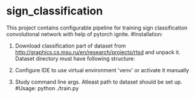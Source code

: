# sign_classification
This project contains configurable pipeline for training sign classification convolutional network with help of pytorch ignite.
#Installation:
1. Download classification part of dataset from http://graphics.cs.msu.ru/en/research/projects/rtsd and unpack it. 
  Dataset directory must have following structure:
  
2. Configure IDE to use virtual environment 'venv' or activate it manually

3. Study command line args. Atleast path to dataset should be set up.
#Usage:
python ./train.py

